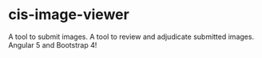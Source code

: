 # cis-image-viewer

A tool to submit images. A tool to review and adjudicate submitted images. Angular 5 and Bootstrap 4!
